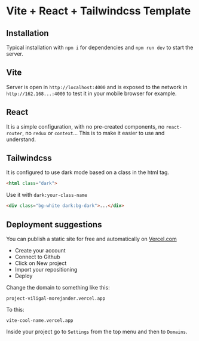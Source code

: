# Vite + React + Tailwindcss Template

## Installation

Typical installation with `npm i` for dependencies and `npm run dev` to start the server.

## Vite

Server is open in `http://localhost:4000` and is exposed to the network in `http://162.168...:4000` to test it in your mobile browser for example.

## React

It is a simple configuration, with no pre-created components, no `react-router`, no `redux` or `context`... This is to make it easier to use and understand.


## Tailwindcss

It is configured to use dark mode based on a class in the html tag.

```html
<html class="dark">
  ```

Use it with `dark:your-class-name`

```html
<div class="bg-white dark:bg-dark">...</div>
```

## Deployment suggestions

You can publish a static site for free and automatically on [Vercel.com](https://vercel.com/)

- Create your account
- Connect to Github
- Click on New project
- Import your repositioning
- Deploy

Change the domain to something like this:

`project-viligal-morejander.vercel.app`

To this:

`vite-cool-name.vercel.app`

Inside your project go to `Settings` from the top menu and then to `Domains`.
